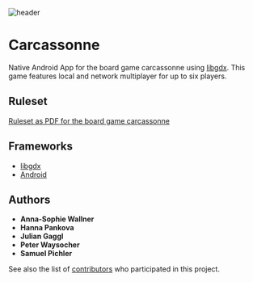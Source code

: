 ![header](https://steamcdn-a.akamaihd.net/steam/apps/598810/header.jpg?t=1546876854)
# Carcassonne
Native Android App for the board game carcassonne using [libgdx](https://libgdx.badlogicgames.com/). This game features local and network multiplayer for up to six players.
## Ruleset
[Ruleset as PDF for the board game carcassonne](https://images.zmangames.com/filer_public/d5/20/d5208d61-8583-478b-a06d-b49fc9cd7aaa/zm7810_carcassonne_rules.pdf)
## Frameworks
* [libgdx](https://libgdx.badlogicgames.com/)
* [Android](https://developer.android.com/)
## Authors
* **Anna-Sophie Wallner**
* **Hanna Pankova**
* **Julian Gaggl**
* **Peter Waysocher**
* **Samuel Pichler**

See also the list of [contributors](https://github.com/your/project/contributors) who participated in this project.
